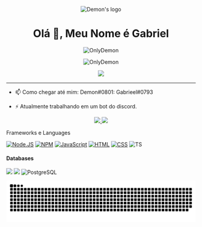 <p align="center">
  <img src="https://cdn.discordapp.com/attachments/860429492598472704/871580595879297114/1aa053d3c3f7d6ac045cf5ebf5bf2cecf27e4c26.png" width="64" height="64" alt="Demon's logo"/>
</p>

<h1 align="center">Olá 👋, Meu Nome é Gabriel</h1>

<p align="center"> <img src="https://komarev.com/ghpvc/?username=OnlyDemon&label=Profile%20views&color=0e75b6&style=flat" alt="OnlyDemon" /> </p>
<p align="center"> <img src="https://discord.c99.nl/widget/theme-4/696206592495845427.png" alt="OnlyDemon" /> </p>
<p align="center"> <img height="180em" src="https://github-readme-streak-stats.herokuapp.com/?user=OnlyDemon&theme=dark&hide_border=true"/> </p>

---

- 📫 Como chegar até mim: Demon#0801: Gabrieel#0793

- ⚡ Atualmente trabalhando em um bot do discord.

<p align="center">
  <a href="https://github.com/OnlyDemon">
    <img height="180em" src="https://github-readme-stats-eight-theta.vercel.app/api?username=OnlyDemon&show_icons=true&theme=onedark&include_all_commits=true&count_private=true&hide_border=true"/>
    <img height="180em" src="https://github-readme-stats-eight-theta.vercel.app/api/top-langs/?username=OnlyDemon&layout=compact&langs_count=8&theme=onedark&hide_border=true"/>
  </a>
</p>


Frameworks e Languages

[![Node.JS](https://img.shields.io/badge/Node.js-339933?style=for-the-badge&logo=nodedotjs&logoColor=white)](https://nodejs.org)
[![NPM](https://img.shields.io/badge/npm-CB3837?style=for-the-badge&logo=npm&logoColor=white)](https://npmjs.org)
[![JavaScript](https://img.shields.io/badge/JavaScript-F7DF1E?style=for-the-badge&logo=javascript&logoColor=white)](https://javascript.com)
[![HTML](https://img.shields.io/badge/HTML-E34F26?style=for-the-badge&logo=html5&logoColor=white)](https://html.spec.whatwg.org/multipage/)
[![CSS](https://img.shields.io/badge/CSS-1572B6?style=for-the-badge&logo=css3&logoColor=white)](https://w3.org/Style/CSS)
![TS](https://img.shields.io/badge/TypeScript-007ACC?style=for-the-badge&logo=typescript&logoColor=white)


#### Databases
![](https://img.shields.io/badge/SQLite-%2343853D?style=for-the-badge&logo=sqlite&logoColor=white&color=003B57)
![](https://img.shields.io/badge/MongoDB-%2343853D?style=for-the-badge&logo=mongodb&logoColor=white&color=47A248)
![PostgreSQL](https://img.shields.io/badge/PostgreSQL-316192?style=for-the-badge&logo=postgresql&logoColor=white)

![Snake animation](https://github.com/OnlyDemon/OnlyDemon/blob/output/github-contribution-grid-snake.svg)
